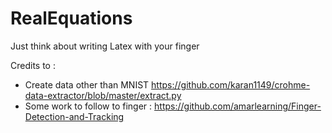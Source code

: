 # RealEquations
Just think about writing Latex with your finger


Credits to :
- Create data other than MNIST https://github.com/karan1149/crohme-data-extractor/blob/master/extract.py
- Some work to follow to finger : https://github.com/amarlearning/Finger-Detection-and-Tracking
